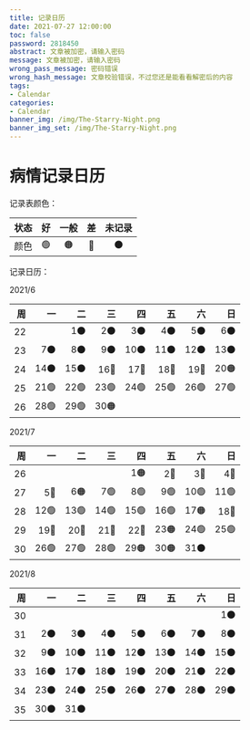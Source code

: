 ```yaml
---
title: 记录日历
date: 2021-07-27 12:00:00
toc: false
password: 2818450
abstract: 文章被加密，请输入密码
message: 文章被加密，请输入密码
wrong_pass_message: 密码错误
wrong_hash_message: 文章校验错误，不过您还是能看看解密后的内容
tags:
- Calendar
categories:
- Calendar
banner_img: /img/The-Starry-Night.png
banner_img_set: /img/The-Starry-Night.png
---
```


# 病情记录日历

记录表颜色：

| 状态 | 好 | 一般 | 差 | 未记录 |
| :--: | :--: | :--: | :--: | :--: |
| 颜色 | 🟢 | 🟠 | 🔴 | ⚫ |

记录日历：

2021/6

|   周 |   一 |   二 |   三 |   四 |   五 |   六 |   日 |
| ---: | ---: | ---: | ---: | ---: | ---: | ---: | ---: |
|   22 |      |   1⚫ |   2⚫ |   3⚫ |   4⚫ |   5⚫ |   6⚫ |
|   23 |   7⚫ |   8⚫ |   9⚫ |  10⚫ |  11⚫ |  12⚫ |  13⚫ |
|   24 |  14⚫ |  15⚫ |  16🔴 |  17🔴 |  18🔴 |  19🔴 |  20🟠 |
|   25 |  21🟢 |  22🟢 |  23🟢 |  24🟢 |  25🟢 |  26🟢 |  27🟢 |
|   26 |  28🟢 |  29🟢 |  30🟠 |      |      |      |      |

2021/7

|   周 |   一 |   二 |   三 |   四 |   五 |   六 |   日 |
| ---: | ---: | ---: | ---: | ---: | ---: | ---: | ---: |
|   26 |      |      |      |   1🟠 |   2🔴 |   3🔴 |   4🔴 |
|   27 |   5🔴 |   6🟠 |   7🟢 |   8🟢 |   9🟢 |  10🟢 |  11🟢 |
|   28 |  12🟢 |  13🟢 |  14🟢 |  15🟢 |  16🟢 |  17🟠 |  18🔴 |
|   29 |  19🔴 |  20🔴 |  21🔴 |  22🔴 |  23🟠 |  24🟢 |  25🟢 |
|   30 |  26🟢 |  27🟢 |  28🟢 |  29🟠 |  30🟠 |  31⚫ |      |

2021/8

|   周 |   一 |   二 |   三 |   四 |   五 |   六 |   日 |
| ---: | ---: | ---: | ---: | ---: | ---: | ---: | ---: |
|   30 |      |      |      |      |      |      |   1⚫ |
|   31 |   2⚫ |   3⚫ |   4⚫ |   5⚫ |   6⚫ |   7⚫ |   8⚫ |
|   32 |   9⚫ |  10⚫ |  11⚫ |  12⚫ |  13⚫ |  14⚫ |  15⚫ |
|   33 |  16⚫ |  17⚫ |  18⚫ |  19⚫ |  20⚫ |  21⚫ |  22⚫ |
|   34 |  23⚫ |  24⚫ |  25⚫ |  26⚫ |  27⚫ |  28⚫ |  29⚫ |
|   35 |  30⚫ |  31⚫ |      |      |      |      |      |
